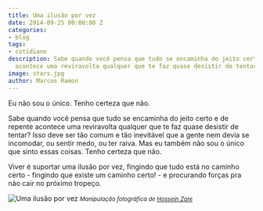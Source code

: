 ```yaml
---
title: Uma ilusão por vez
date: 2014-09-25 00:00:00 Z
categories:
- blog
tags:
- cotidiano
description: Sabe quando você pensa que tudo se encaminha do jeito certo e de repente
  acontece uma reviravolta qualquer que te faz quase desistir de tentar?
image: stars.jpg
author: Marcos Ramon
---
```


Eu não sou o único. Tenho certeza que não.

Sabe quando você pensa que tudo se encaminha do jeito certo e de repente acontece uma reviravolta qualquer que te faz quase desistir de tentar? Isso deve ser tão comum e tão inevitável que a gente nem devia se incomodar, ou sentir medo, ou ter raiva. Mas eu também não sou o único que sinto essas coisas. Tenho certeza que não.

Viver é suportar uma ilusão por vez, fingindo que tudo está no caminho certo - fingindo que existe um caminho certo! - e procurando forças pra não cair no próximo tropeço.


![Uma ilusão por vez](http://4.bp.blogspot.com/-rJuOsRfzWIY/U_5nttIPItI/AAAAAAABDMo/nKqVWkhO7VM/s1600/Hossein-Zare04.jpg)
<small>*Manipulação fotográfica de [Hossein Zare](https://500px.com/hossein-zare)*</small>
